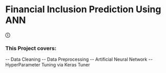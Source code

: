 # Financial Inclusion Prediction Using ANN
#### ⓘ 

### This Project covers:
-- Data Cleaning
-- Data Preprocessing
-- Artificial Neural Network
-- HyperParameter Tuning via Keras Tuner